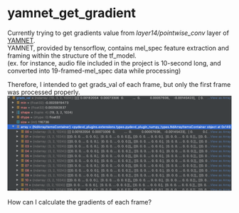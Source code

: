 # yamnet_get_gradient
Currently trying to get gradients value from _layer14/pointwise_conv_ layer of [YAMNET](https://github.com/tensorflow/models/tree/master/research/audioset/yamnet).  
YAMNET, provided by tensorflow, contains mel_spec feature extraction and framing within the structure of the tf_model.  
(ex. for instance, audio file included in the project is 10-second long, and converted into 19-framed-mel_spec data while processing)

Therefore, I intended to get grads_val of each frame, but only the first frame was processed properly.
![screenshot](./screenshot.png)

How can I calculate the gradients of each frame?
